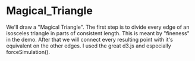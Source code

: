 # Magical_Triangle

We'll draw a "Magical Triangle". The first step is to divide every edge of an isosceles triangle in parts of consistent length. This is meant by "fineness" in the demo. After that we will connect every resulting point with it's equivalent on the other edges. 
I used the great d3.js and especially forceSimulation().